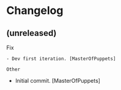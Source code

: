 Changelog
=========


(unreleased)
------------

Fix
~~~
- Dev first iteration. [MasterOfPuppets]

Other
~~~~~
- Initial commit. [MasterOfPuppets]



